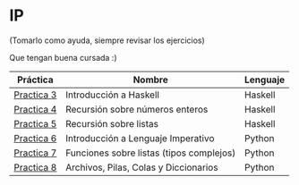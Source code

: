 # IP
(Tomarlo como ayuda, siempre revisar los ejercicios)

Que tengan buena cursada :)

|                                                         Práctica                                                                |                  Nombre                    | Lenguaje |
|---------------------------------------------------------------------------------------------------------------------------------|--------------------------------------------| ---------|
| [Practica 3](https://github.com/agustinacf/IntroduccionALaProgramacion/tree/17a09a6f4447814807467533e21264f00112672d/Practica3) | Introducción a Haskell                     | Haskell  |
| [Practica 4](https://github.com/agustinacf/IntroduccionALaProgramacion/tree/53ba406cd6e7e65b6a82c2330241f0c8190be480/Practica4) | Recursión sobre números enteros            | Haskell  |
| [Practica 5](https://github.com/agustinacf/IntroduccionALaProgramacion/tree/1ace9ca72393a922f1982527cf2a33be5cd53a76/Practica5) | Recursión sobre listas                     | Haskell  |
| [Practica 6](https://github.com/agustinacf/IntroduccionALaProgramacion/tree/1ace9ca72393a922f1982527cf2a33be5cd53a76/Practica6) | Introducción a Lenguaje Imperativo         | Python   | 
| [Practica 7](https://github.com/agustinacf/IntroduccionALaProgramacion/tree/1ace9ca72393a922f1982527cf2a33be5cd53a76/Practica7) | Funciones sobre listas (tipos complejos)   | Python   |
| [Practica 8](https://github.com/agustinacf/IntroduccionALaProgramacion/tree/1ace9ca72393a922f1982527cf2a33be5cd53a76/Practica8) | Archivos, Pilas, Colas y Diccionarios      | Python   |
